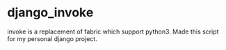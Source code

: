 # django_invoke
invoke is a replacement of fabric which support python3. Made this script for my personal django project.
